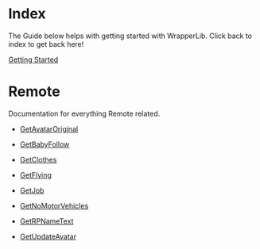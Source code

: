 # Index

The Guide below helps with getting started with WrapperLib. Click back to index to get back here!

[Getting Started](documentation/getting-started.md)

# Remote

Documentation for everything Remote related.

* [GetAvatarOriginal](documentation/GetRemote/GetAvatarOriginal.md)

* [GetBabyFollow](documentation/GetRemote/GetBabyFollow.md)

* [GetClothes](documentation/GetRemote/GetClothes.md)

* [GetFlying](documentation/GetRemote/GetFlying.md)

* [GetJob](documentation/GetRemote/GetJob.md)

* [GetNoMotorVehicles](documentation/GetRemote/GetNoMotorVehicles.md)

* [GetRPNameText](documentation/GetRemote/GetRPNameText.md)

* [GetUpdateAvatar](documentation/GetRemote/GetUpdateAvatar.md)